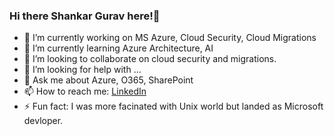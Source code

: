 ### Hi there Shankar Gurav here!👋 

<!--
**shankargurav/shankargurav** is a ✨ _special_ ✨ repository because its `README.md` (this file) appears on your GitHub profile.

Here are some ideas to get you started:
-->
- 🔭 I’m currently working on MS Azure, Cloud Security, Cloud Migrations
- 🌱 I’m currently learning Azure Architecture, AI 
- 👯 I’m looking to collaborate on cloud security and migrations.
- 🤔 I’m looking for help with ...
- 💬 Ask me about Azure, O365, SharePoint
- 📫 How to reach me: 
 [LinkedIn](https://www.linkedin.com/in/shankargurav)<!--😄 Pronouns: ...-->
- ⚡ Fun fact: I was more facinated with Unix world but landed as Microsoft devloper.

